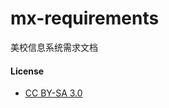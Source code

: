 # mx-requirements
美校信息系统需求文档

#### License
* [CC BY-SA 3.0](https://creativecommons.org/licenses/by-sa/3.0/)
